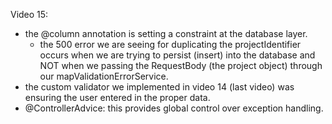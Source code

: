 Video 15:

- the @column annotation is setting a constraint at the database layer.
    - the 500 error we are seeing for duplicating the projectIdentifier occurs when we are trying to persist (insert) into
    the database and NOT when we passing the RequestBody (the project object) through our mapValidationErrorService.
- the custom validator we implemented in video 14 (last video) was ensuring the user entered in the proper data.
- @ControllerAdvice: this provides global control over exception handling.

